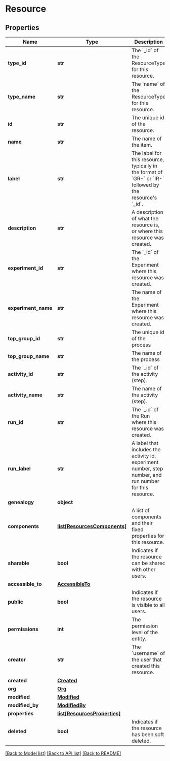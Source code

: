 # Resource

## Properties
Name | Type | Description | Notes
------------ | ------------- | ------------- | -------------
**type_id** | **str** | The &#x60;_id&#x60; of the ResourceType for this resource. | [optional] 
**type_name** | **str** | The &#x60;name&#x60; of the ResourceType for this resource. | [optional] 
**id** | **str** | The unique id of the resource. | [optional] 
**name** | **str** | The name of the item. | [optional] 
**label** | **str** | The label for this resource, typically in the format of &#x60;GR-&#x60; or &#x60;IR-&#x60; followed by the resource&#x27;s &#x60;_id&#x60;. | [optional] 
**description** | **str** | A description of what the resource is, or where this resource was created. | [optional] 
**experiment_id** | **str** | The &#x60;_id&#x60; of the Experiment where this resource was created. | [optional] 
**experiment_name** | **str** | The name of the Experiment where this resource was created. | [optional] 
**top_group_id** | **str** | The unique id of the process | [optional] 
**top_group_name** | **str** | The name of the process | [optional] 
**activity_id** | **str** | The &#x60;_id&#x60; of the activity (step). | [optional] 
**activity_name** | **str** | The name of the activity (step). | [optional] 
**run_id** | **str** | The &#x60;_id&#x60; of the Run where this resource was created. | [optional] 
**run_label** | **str** | A label that includes the activity id, experiment number, step number, and run number for this resource. | [optional] 
**genealogy** | **object** |  | [optional] 
**components** | [**list[ResourcesComponents]**](ResourcesComponents.md) | A list of components and their fixed properties for this resource. | [optional] 
**sharable** | **bool** | Indicates if the resource can be shared with other users. | [optional] 
**accessible_to** | [**AccessibleTo**](AccessibleTo.md) |  | [optional] 
**public** | **bool** | Indicates if the resource is visible to all users. | [optional] 
**permissions** | **int** | The permission level of the entity. | [optional] 
**creator** | **str** | The &#x60;username&#x60; of the user that created this resource. | [optional] 
**created** | [**Created**](Created.md) |  | [optional] 
**org** | [**Org**](Org.md) |  | [optional] 
**modified** | [**Modified**](Modified.md) |  | [optional] 
**modified_by** | [**ModifiedBy**](ModifiedBy.md) |  | [optional] 
**properties** | [**list[ResourcesProperties]**](ResourcesProperties.md) |  | [optional] 
**deleted** | **bool** | Indicates if the resource has been soft deleted. | [optional] 

[[Back to Model list]](../README.md#documentation-for-models) [[Back to API list]](../README.md#documentation-for-api-endpoints) [[Back to README]](../README.md)

